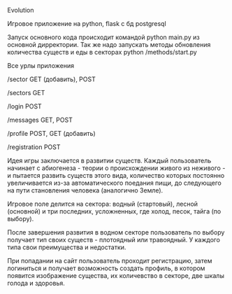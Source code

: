 Evolution 

Игровое приложение на python, flask с бд postgresql

Запуск основного кода происходит командой python main.py из основной дирректории.
Так же надо запускать методы обновления количества существ и еды в секторах python /methods/start.py


Все урлы приложения

/sector
GET (добавить), POST 

/sectors 
GET

/login 
POST

/messages 
GET, POST

/profile 
POST, GET (добавить)

/registration 
POST


Идея игры заключается в развитии существ. Каждый пользователь начинает с абиогенеза - теории о происхождении живого из неживого - и пытается развить существ этого вида, количество которых постоянно увеличивается из-за автоматического поедания пищи, до следующего на пути становления человека (аналогично Земле). 

Игровое поле делится на сектора: водный (стартовый), лесной (основной) и три последних, усложненных, где холод, песок, тайга (по выбору).

После завершения развития в водном секторе пользователь по выбору получает тип своих существ - плотоядный или травоядный. 
У каждого типа свои преимущества и недостатки.


При попадании на сайт пользователь проходит регистрацию, затем логиниться и получает возможность создать профиль, в котором появится изображение существа, их количевство в секторе, две шкалы голода и здоровья.